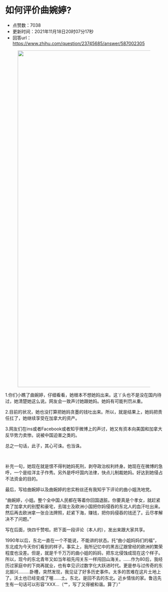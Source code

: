 # 如何评价曲婉婷?
- 点赞数：7038
- 更新时间：2021年11月18日20时07分17秒
- 回答url：https://www.zhihu.com/question/23745685/answer/587002305
<body>
 <p></p>
 <figure data-size="normal">
  <img src="https://picx.zhimg.com/50/v2-6b2a9c1fe0b8c3af5097112a460b2c8e_720w.jpg?source=1940ef5c" data-rawwidth="1072" data-rawheight="1232" data-size="normal" data-original-token="v2-070084ccd0263b141ded7d756a643822" data-default-watermark-src="https://picx.zhimg.com/50/v2-5993765d9c9cbe1d1371fe6c1f964dd1_720w.jpg?source=1940ef5c" class="origin_image zh-lightbox-thumb" width="1072" data-original="https://pica.zhimg.com/v2-6b2a9c1fe0b8c3af5097112a460b2c8e_r.jpg?source=1940ef5c">
 </figure>
 <p data-pid="EIuB9s9i">1.你们小瞧了曲婉婷，仔细看看，她根本不想她妈出来。这丫头也不是没在国内待过，她清楚她这么说。网友会一致声讨她跟她妈。她妈有可能判罚从重。</p>
 <p data-pid="wGRrlsYR">2.目前的状况，她也没打算把她妈贪墨的钱吐出来。所以，就是结果上，她妈把责任扛了，她继续享受在加拿大的资产。</p>
 <p data-pid="q_J8u3aV">3.网友们在ins或者Facebook或者知乎微博上的声讨，她又有资本向美国和加拿大反华势力卖惨。说被中国迫害之类的。</p>
 <p data-pid="tZZ_kNAp">总之一句话，此子，其心可诛。也当诛。</p>
 <p class="ztext-empty-paragraph"><br></p>
 <p data-pid="UzHSuoDw">补充一句，她现在就是恨不得判她妈死刑，剥夺政治权利终身。她现在在微博的急呼，一个是给洋主子作秀。另外是呼吁国内法律，快点儿制裁她妈。好达到她侵占不法资金的目的。</p>
 <p data-pid="0qDBrVDR">最后，写给曲婉婷以及曲婉婷的忠实粉丝还有我知乎下评论的曲小姐洗地党。</p>
 <p data-pid="rqfM0Yd9">“曲婉婷，小姐。整个全中国人民都在等着你回国退脏。你要真是个孝女，就赶紧卖了加拿大的别墅和豪宅，去瑞士及欧洲小国把你妈侵吞的东北人的血汗吐出来。然后再去欧洲拿一张合法牌照，赶紧下海，赚钱，把你妈侵吞的钱还了。云尽孝解决不了问题。”</p>
 <p data-pid="84WqDXOR">写在后面，快四千赞啦。把下面一段评论（本人的），发出来跟大家共享。</p>
 <p data-pid="NPsPJjcP">1990年以后，东北一直在一个不能说，不能讲的状态。托“曲小姐妈妈们的福”，东北成为今天你们看到的样子。事实上，我所记忆中的黑吉辽跟曾经的欧洲的繁荣程度也没差。但是，就是千千万万的曲小姐的妈妈，把东北侵蚀成现在这个样子。所以，现今的东北青年又如当年祖先闯关东一样闯回山海关。……作为80后，我经历过家庭中的下岗再就业，也有幸见识过数字化大跃进时代。更是参与过传奇的东北振兴………卧槽，突然发现，我见证了好多历史事件。太多的苦难在这片土地上了。沃土也已经变成了喔……土。东北，是回不去的东北。近乡情怯的家。鲁迅先生有一句话可以形容“XXX...（艹，写了又得被和谐。算了）”</p>
</body>